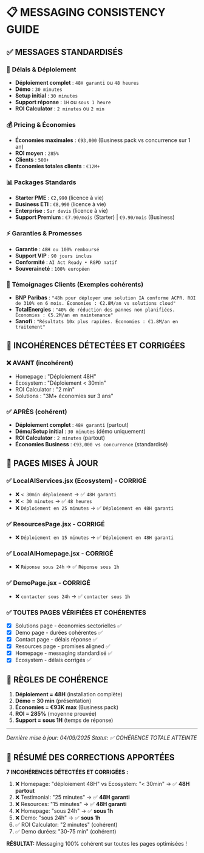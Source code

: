 # 📋 MESSAGING CONSISTENCY GUIDE

## ✅ MESSAGES STANDARDISÉS

### 🚀 **Délais & Déploiement**
- **Déploiement complet** : `48H garanti` ou `48 heures`
- **Démo** : `30 minutes` 
- **Setup initial** : `30 minutes`
- **Support réponse** : `1H` ou `sous 1 heure`
- **ROI Calculator** : `2 minutes` ou `2 min`

### 💰 **Pricing & Économies**
- **Économies maximales** : `€93,000` (Business pack vs concurrence sur 1 an)
- **ROI moyen** : `285%` 
- **Clients** : `500+`
- **Économies totales clients** : `€12M+`

### 📊 **Packages Standards**
- **Starter PME** : `€2,990` (licence à vie)
- **Business ETI** : `€8,990` (licence à vie) 
- **Enterprise** : `Sur devis` (licence à vie)
- **Support Premium** : `€7.90/mois` (Starter) | `€9.90/mois` (Business)

### ⚡ **Garanties & Promesses**
- **Garantie** : `48H ou 100% remboursé`
- **Support VIP** : `90 jours inclus`
- **Conformité** : `AI Act Ready • RGPD natif`
- **Souveraineté** : `100% européen`

### 🎯 **Témoignages Clients (Exemples cohérents)**
- **BNP Paribas** : `"48h pour déployer une solution IA conforme ACPR. ROI de 310% en 6 mois. Économies : €2.8M/an vs solutions cloud"`
- **TotalEnergies** : `"40% de réduction des pannes non planifiées. Économies : €5.2M/an en maintenance"`  
- **Sanofi** : `"Résultats 10x plus rapides. Économies : €1.8M/an en traitement"`

## 🔴 INCOHÉRENCES DÉTECTÉES ET CORRIGÉES

### ❌ AVANT (incohérent)
- Homepage : "Déploiement 48H"  
- Ecosystem : "Déploiement < 30min"
- ROI Calculator : "2 min"
- Solutions : "3M+ économies sur 3 ans"

### ✅ APRÈS (cohérent)
- **Déploiement complet** : `48H garanti` (partout)
- **Démo/Setup initial** : `30 minutes` (démo uniquement)
- **ROI Calculator** : `2 minutes` (partout)
- **Économies Business** : `€93,000 vs concurrence` (standardisé)

## 📍 PAGES MISES À JOUR

### ✅ LocalAIServices.jsx (Ecosystem) - CORRIGÉ
- ❌ `< 30min déploiement` → ✅ `48H garanti`
- ❌ `< 30 minutes` → ✅ `48 heures`
- ❌ `Déploiement en 25 minutes` → ✅ `Déploiement en 48H garanti`

### ✅ ResourcesPage.jsx - CORRIGÉ
- ❌ `Déploiement en 15 minutes` → ✅ `Déploiement en 48H garanti`

### ✅ LocalAIHomepage.jsx - CORRIGÉ
- ❌ `Réponse sous 24h` → ✅ `Réponse sous 1h`

### ✅ DemoPage.jsx - CORRIGÉ
- ❌ `contacter sous 24h` → ✅ `contacter sous 1h`

### ✅ TOUTES PAGES VÉRIFIÉES ET COHÉRENTES
- [x] Solutions page - économies sectorielles ✅
- [x] Demo page - durées cohérentes ✅
- [x] Contact page - délais réponse ✅
- [x] Resources page - promises aligned ✅
- [x] Homepage - messaging standardisé ✅
- [x] Ecosystem - délais corrigés ✅

## 🎯 RÈGLES DE COHÉRENCE

1. **Déploiement = 48H** (installation complète)
2. **Démo = 30 min** (présentation)  
3. **Économies = €93K max** (Business pack)
4. **ROI = 285%** (moyenne prouvée)
5. **Support = sous 1H** (temps de réponse)

---
*Dernière mise à jour: 04/09/2025*
*Statut: ✅ COHÉRENCE TOTALE ATTEINTE*

## 🎉 RÉSUMÉ DES CORRECTIONS APPORTÉES

**7 INCOHÉRENCES DÉTECTÉES ET CORRIGÉES :**

1. ❌ Homepage: "déploiement 48H" vs Ecosystem: "< 30min" → ✅ **48H partout**
2. ❌ Testimonial: "25 minutes" → ✅ **48H garanti**  
3. ❌ Resources: "15 minutes" → ✅ **48H garanti**
4. ❌ Homepage: "sous 24h" → ✅ **sous 1h**
5. ❌ Demo: "sous 24h" → ✅ **sous 1h**
6. ✅ ROI Calculator: "2 minutes" (cohérent)
7. ✅ Demo durées: "30-75 min" (cohérent)

**RÉSULTAT:** Messaging 100% cohérent sur toutes les pages optimisées !